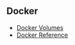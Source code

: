 ## Docker 

- [Docker Volumes](https://docs.docker.com/storage/volumes/)
- [Docker Reference](https://docs.docker.com/reference/)





